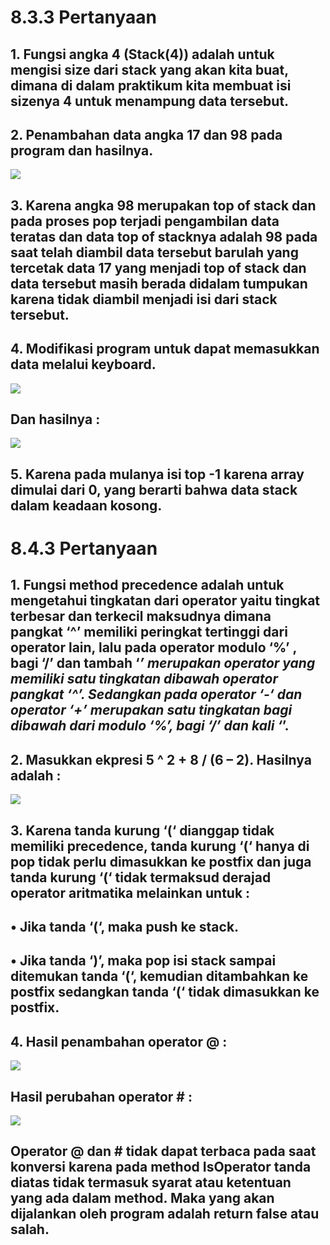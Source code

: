 # 8.3.3 Pertanyaan
## 1. Fungsi angka 4 (Stack(4)) adalah untuk mengisi size dari stack yang akan kita buat, dimana di dalam praktikum kita membuat isi sizenya 4 untuk menampung data tersebut.

## 2. Penambahan data angka 17 dan 98 pada program dan hasilnya.
<img src = 1.png>

## 3. Karena angka 98 merupakan top of stack dan pada proses pop terjadi pengambilan data teratas dan data top of stacknya adalah 98 pada saat telah diambil data tersebut barulah yang tercetak data 17 yang menjadi top of stack dan data tersebut masih berada didalam tumpukan karena tidak diambil menjadi isi dari stack tersebut.

## 4. Modifikasi program untuk dapat memasukkan data melalui keyboard.
<img src = 2.png>

## Dan hasilnya :

<img src = 3.png>

## 5. Karena pada mulanya isi top -1 karena array dimulai dari 0, yang berarti bahwa data stack dalam keadaan kosong.

# 8.4.3	Pertanyaan

## 1. Fungsi method precedence adalah untuk mengetahui tingkatan dari operator yaitu tingkat terbesar dan terkecil maksudnya dimana pangkat ‘^’ memiliki peringkat tertinggi dari operator lain, lalu pada operator modulo ‘%’ , bagi ‘/’ dan tambah ‘*’ merupakan operator yang memiliki satu tingkatan dibawah operator pangkat ‘^’. Sedangkan pada operator ‘-‘ dan operator ‘+’ merupakan satu tingkatan bagi dibawah dari modulo ‘%’, bagi ‘/’ dan kali ‘*’.

## 2. Masukkan ekpresi 5 ^ 2 + 8 / (6 – 2). Hasilnya adalah :
<img src = 4.png>
 
## 3.	Karena tanda kurung ‘(‘ dianggap tidak memiliki precedence, tanda kurung ‘(‘ hanya di pop tidak perlu dimasukkan ke postfix dan juga tanda kurung ‘(‘ tidak termaksud derajad operator aritmatika melainkan untuk :
## • Jika tanda ‘(‘, maka push ke stack.

## • Jika tanda ‘)’, maka pop isi stack sampai ditemukan tanda ‘(‘, kemudian ditambahkan ke postfix sedangkan tanda ‘(‘ tidak dimasukkan ke postfix.

## 4. Hasil penambahan operator @ :
<img src = 5.png>

## Hasil perubahan operator # :

<img src = 6.png>

## Operator @ dan # tidak dapat terbaca pada saat konversi karena pada method IsOperator tanda diatas tidak termasuk syarat atau ketentuan yang ada dalam method. Maka yang akan dijalankan oleh program adalah return false atau salah.
